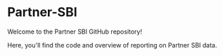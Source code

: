 # Partner-SBI

Welcome to the Partner SBI GitHub repository!

Here, you'll find the code and overview of reporting on Partner SBI data.
